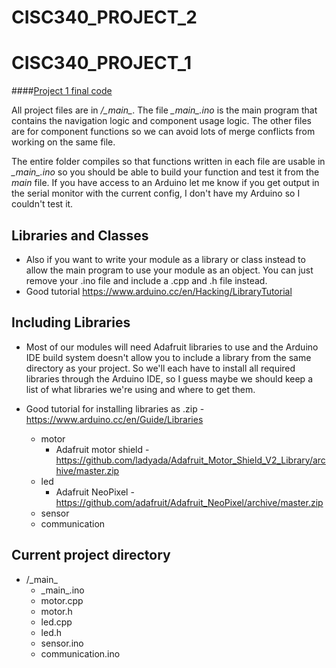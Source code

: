 # CISC340_PROJECT_2

# CISC340_PROJECT_1
####[Project 1 final code](https://github.com/mitchvoll/CISC340/blob/master/project_1/project_1_final.zip?raw=true)

All project files are in */\_main\_*. The file *\_main\_.ino* is the main program that contains the navigation logic and component usage logic. The other files are for component functions so we can avoid lots of merge conflicts from working on the same file. 

The entire folder compiles so that functions written in each file are usable in *\_main\_.ino* so you should be able to build your function and test it from the _main_ file. If you have access to an Arduino let me know if you get output in the serial monitor with the current config, I don't have my Arduino so I couldn't test it.

## Libraries and Classes
- Also if you want to write your module as a library or class instead to allow the main program to use your module as an object. You can just remove your .ino file and include a .cpp and .h file instead. 
- Good tutorial https://www.arduino.cc/en/Hacking/LibraryTutorial 

## Including Libraries
- Most of our modules will need Adafruit libraries to use and the Arduino IDE build system doesn't allow you to include a library from the same directory as your project. So we'll each have to install all required libraries through the Arduino IDE, so I guess maybe we should keep a list of what libraries we're using and where to get them.
- Good tutorial for installing libraries as .zip - https://www.arduino.cc/en/Guide/Libraries

  - motor
    - Adafruit motor shield - https://github.com/ladyada/Adafruit_Motor_Shield_V2_Library/archive/master.zip 
  - led
    - Adafruit NeoPixel - https://github.com/adafruit/Adafruit_NeoPixel/archive/master.zip
  - sensor
  - communication


## Current project directory
- /\_main\_
  - \_main\_.ino
  - motor.cpp
  - motor.h
  - led.cpp
  - led.h
  - sensor.ino
  - communication.ino
